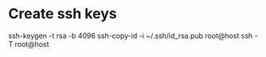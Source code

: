 # Create ssh keys
ssh-keygen -t rsa -b 4096
ssh-copy-id -i ~/.ssh/id_rsa.pub root@host
ssh -T root@host
